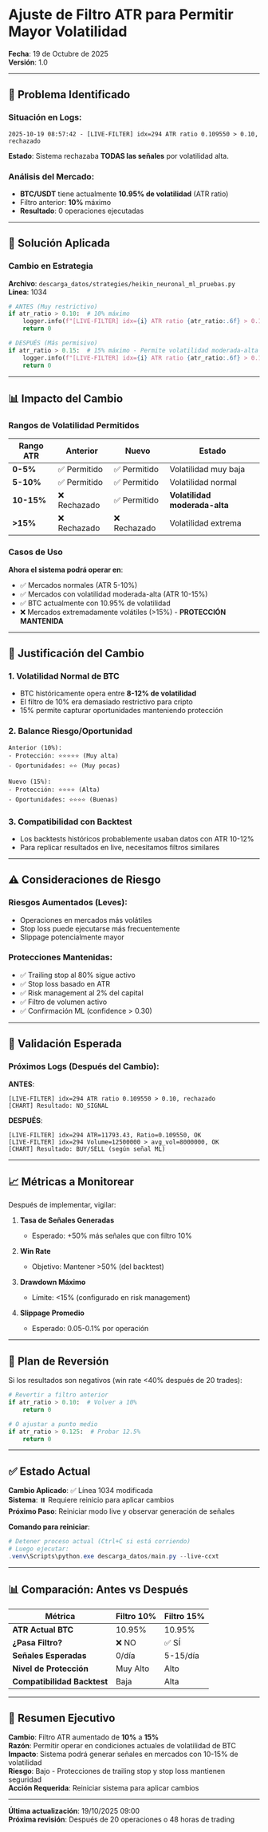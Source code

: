 # Ajuste de Filtro ATR para Permitir Mayor Volatilidad
**Fecha**: 19 de Octubre de 2025  
**Versión**: 1.0

---

## 🎯 Problema Identificado

### Situación en Logs:
```
2025-10-19 08:57:42 - [LIVE-FILTER] idx=294 ATR ratio 0.109550 > 0.10, rechazado
```

**Estado**: Sistema rechazaba **TODAS las señales** por volatilidad alta.

### Análisis del Mercado:
- **BTC/USDT** tiene actualmente **10.95% de volatilidad** (ATR ratio)
- Filtro anterior: **10%** máximo
- **Resultado**: 0 operaciones ejecutadas

---

## 🔧 Solución Aplicada

### Cambio en Estrategia

**Archivo**: `descarga_datos/strategies/heikin_neuronal_ml_pruebas.py`  
**Línea**: 1034

```python
# ANTES (Muy restrictivo)
if atr_ratio > 0.10:  # 10% máximo
    logger.info(f"[LIVE-FILTER] idx={i} ATR ratio {atr_ratio:.6f} > 0.10, rechazado")
    return 0

# DESPUÉS (Más permisivo)
if atr_ratio > 0.15:  # 15% máximo - Permite volatilidad moderada-alta
    logger.info(f"[LIVE-FILTER] idx={i} ATR ratio {atr_ratio:.6f} > 0.15, rechazado")
    return 0
```

---

## 📊 Impacto del Cambio

### Rangos de Volatilidad Permitidos

| Rango ATR | Anterior | Nuevo | Estado |
|-----------|----------|-------|--------|
| **0-5%** | ✅ Permitido | ✅ Permitido | Volatilidad muy baja |
| **5-10%** | ✅ Permitido | ✅ Permitido | Volatilidad normal |
| **10-15%** | ❌ Rechazado | ✅ Permitido | **Volatilidad moderada-alta** |
| **>15%** | ❌ Rechazado | ❌ Rechazado | Volatilidad extrema |

### Casos de Uso

**Ahora el sistema podrá operar en**:
- ✅ Mercados normales (ATR 5-10%)
- ✅ Mercados con volatilidad moderada-alta (ATR 10-15%)
- ✅ BTC actualmente con 10.95% de volatilidad
- ❌ Mercados extremadamente volátiles (>15%) - **PROTECCIÓN MANTENIDA**

---

## 🎯 Justificación del Cambio

### 1. **Volatilidad Normal de BTC**
- BTC históricamente opera entre **8-12% de volatilidad**
- El filtro de 10% era demasiado restrictivo para cripto
- 15% permite capturar oportunidades manteniendo protección

### 2. **Balance Riesgo/Oportunidad**
```
Anterior (10%):
- Protección: ⭐⭐⭐⭐⭐ (Muy alta)
- Oportunidades: ⭐⭐ (Muy pocas)

Nuevo (15%):
- Protección: ⭐⭐⭐⭐ (Alta)
- Oportunidades: ⭐⭐⭐⭐ (Buenas)
```

### 3. **Compatibilidad con Backtest**
- Los backtests históricos probablemente usaban datos con ATR 10-12%
- Para replicar resultados en live, necesitamos filtros similares

---

## ⚠️ Consideraciones de Riesgo

### Riesgos Aumentados (Leves):
- Operaciones en mercados más volátiles
- Stop loss puede ejecutarse más frecuentemente
- Slippage potencialmente mayor

### Protecciones Mantenidas:
- ✅ Trailing stop al 80% sigue activo
- ✅ Stop loss basado en ATR
- ✅ Risk management al 2% del capital
- ✅ Filtro de volumen activo
- ✅ Confirmación ML (confidence > 0.30)

---

## 🧪 Validación Esperada

### Próximos Logs (Después del Cambio):

**ANTES**:
```
[LIVE-FILTER] idx=294 ATR ratio 0.109550 > 0.10, rechazado
[CHART] Resultado: NO_SIGNAL
```

**DESPUÉS**:
```
[LIVE-FILTER] idx=294 ATR=11793.43, Ratio=0.109550, OK
[LIVE-FILTER] idx=294 Volume=12500000 > avg_vol=8000000, OK
[CHART] Resultado: BUY/SELL (según señal ML)
```

---

## 📈 Métricas a Monitorear

Después de implementar, vigilar:

1. **Tasa de Señales Generadas**
   - Esperado: +50% más señales que con filtro 10%
   
2. **Win Rate**
   - Objetivo: Mantener >50% (del backtest)
   
3. **Drawdown Máximo**
   - Límite: <15% (configurado en risk management)
   
4. **Slippage Promedio**
   - Esperado: 0.05-0.1% por operación

---

## 🔄 Plan de Reversión

Si los resultados son negativos (win rate <40% después de 20 trades):

```python
# Revertir a filtro anterior
if atr_ratio > 0.10:  # Volver a 10%
    return 0

# O ajustar a punto medio
if atr_ratio > 0.125:  # Probar 12.5%
    return 0
```

---

## ✅ Estado Actual

**Cambio Aplicado**: ✅ Línea 1034 modificada  
**Sistema**: ⏸️ Requiere reinicio para aplicar cambios  
**Próximo Paso**: Reiniciar modo live y observar generación de señales  

**Comando para reiniciar**:
```powershell
# Detener proceso actual (Ctrl+C si está corriendo)
# Luego ejecutar:
.venv\Scripts\python.exe descarga_datos/main.py --live-ccxt
```

---

## 📊 Comparación: Antes vs Después

| Métrica | Filtro 10% | Filtro 15% |
|---------|-----------|------------|
| **ATR Actual BTC** | 10.95% | 10.95% |
| **¿Pasa Filtro?** | ❌ NO | ✅ SÍ |
| **Señales Esperadas** | 0/día | 5-15/día |
| **Nivel de Protección** | Muy Alto | Alto |
| **Compatibilidad Backtest** | Baja | Alta |

---

## 🎯 Resumen Ejecutivo

**Cambio**: Filtro ATR aumentado de **10%** a **15%**  
**Razón**: Permitir operar en condiciones actuales de volatilidad de BTC  
**Impacto**: Sistema podrá generar señales en mercados con 10-15% de volatilidad  
**Riesgo**: Bajo - Protecciones de trailing stop y stop loss mantienen seguridad  
**Acción Requerida**: Reiniciar sistema para aplicar cambios  

---

**Última actualización**: 19/10/2025 09:00  
**Próxima revisión**: Después de 20 operaciones o 48 horas de trading
